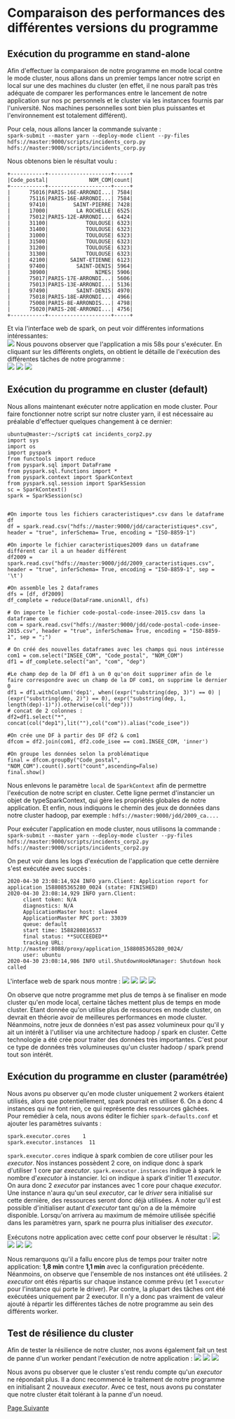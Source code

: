 # Comparaison des performances des différentes versions du programme

## Exécution du programme en stand-alone
Afin d'effectuer la comparaison de notre programme en mode local contre le mode cluster, nous allons dans un premier temps lancer notre script en local sur une des machines du cluster (en effet, il ne nous paraît pas très adéquate de comparer les performances entre le lancement de notre application sur nos pc personnels et le cluster via les instances fournis par l'université. Nos machines personnelles sont bien plus puissantes et l'environnement est totalement différent). 

Pour cela, nous allons lancer la commande suivante : <br>
`spark-submit --master yarn --deploy-mode client --py-files hdfs://master:9000/scripts/incidents_corp.py hdfs://master:9000/scripts/incidents_corp.py`

Nous obtenons bien le résultat voulu : 
```
+-----------+--------------------+-----+
|Code_postal|             NOM_COM|count|
+-----------+--------------------+-----+
|      75016|PARIS-16E-ARRONDI...| 7584|
|      75116|PARIS-16E-ARRONDI...| 7584|
|      97410|        SAINT-PIERRE| 7428|
|      17000|         LA ROCHELLE| 6525|
|      75012|PARIS-12E-ARRONDI...| 6424|
|      31100|            TOULOUSE| 6323|
|      31400|            TOULOUSE| 6323|
|      31000|            TOULOUSE| 6323|
|      31500|            TOULOUSE| 6323|
|      31200|            TOULOUSE| 6323|
|      31300|            TOULOUSE| 6323|
|      42100|       SAINT-ETIENNE| 6123|
|      97400|         SAINT-DENIS| 5964|
|      30900|               NIMES| 5906|
|      75017|PARIS-17E-ARRONDI...| 5606|
|      75013|PARIS-13E-ARRONDI...| 5136|
|      97490|         SAINT-DENIS| 4970|
|      75018|PARIS-18E-ARRONDI...| 4966|
|      75008|PARIS-8E-ARRONDIS...| 4798|
|      75020|PARIS-20E-ARRONDI...| 4756|
+-----------+--------------------+-----+
```
Et via l'interface web de spark, on peut voir différentes informations intéressantes: <br>
![](https://raw.githubusercontent.com/daviddemacedo/sid_spark/master/img/spark1.png)
Nous pouvons observer que l'application a mis 58s pour s'exécuter. 
En cliquant sur les différents onglets, on obtient le détaille de l'exécution des différentes tâches de notre programme : <br>
![](https://raw.githubusercontent.com/daviddemacedo/sid_spark/master/img/spark2.png)
![](https://raw.githubusercontent.com/daviddemacedo/sid_spark/master/img/spark3.png)
![](https://raw.githubusercontent.com/daviddemacedo/sid_spark/master/img/spark4.png)

## Exécution du programme en cluster (default)

Nous allons maintenant exécuter notre application en mode cluster. Pour faire fonctionner notre script sur notre cluster yarn, il est nécessaire au préalable d'effectuer quelques changement à ce dernier: 
```
ubuntu@master:~/script$ cat incidents_corp2.py 
import sys
import os
import pyspark
from functools import reduce
from pyspark.sql import DataFrame 
from pyspark.sql.functions import *
from pyspark.context import SparkContext
from pyspark.sql.session import SparkSession
sc = SparkContext()
spark = SparkSession(sc)


#On importe tous les fichiers caracteristiques*.csv dans le dataframe df
df = spark.read.csv("hdfs://master:9000/jdd/caracteristiques*.csv", header = "true", inferSchema= True, encoding = "ISO-8859-1")

#On importe le fichier caracteristiques2009 dans un dataframe différent car il a un header différent
df2009 = spark.read.csv("hdfs://master:9000/jdd/2009_caracteristiques.csv", header = "true", inferSchema= True, encoding = "ISO-8859-1", sep = '\t')

#On assemble les 2 dataframes
dfs = [df, df2009]
df_complete = reduce(DataFrame.unionAll, dfs)

# On importe le fichier code-postal-code-insee-2015.csv dans la dataframe com
com = spark.read.csv("hdfs://master:9000/jdd/code-postal-code-insee-2015.csv", header = "true", inferSchema= True, encoding = "ISO-8859-1", sep = ";")

# On créé des nouvelles dataframes avec les champs qui nous intéresse
com1 = com.select("INSEE_COM", "Code_postal", "NOM_COM")
df1 = df_complete.select("an", "com", "dep")

#Le champ dep de la DF df1 à un 0 qu'on doit supprimer afin de le faire correspondre avec un champ de la DF com1, on supprime le dernier 0 
df1 = df1.withColumn('dep1', when((expr("substring(dep, 3)") == 0) | (expr("substring(dep, 2)") == 0), expr("substring(dep, 1, length(dep)-1)")).otherwise(col("dep")))
# concat de 2 colonnes : 
df2=df1.select("*", concat(col("dep1"),lit(""),col("com")).alias("code_isee"))

#On crée une DF à partir des DF df2 & com1 
dfcom = df2.join(com1, df2.code_isee == com1.INSEE_COM, 'inner')

#On groupe les données selon la problématique
final = dfcom.groupBy("Code_postal", "NOM_COM").count().sort("count",ascending=False)
final.show()
```

Nous enlevons le paramètre `local` de  `SparkContext` afin de permettre l'exécution de notre script en cluster. Cette ligne permet d'instancier un objet de typeSparkContext, qui gère les propriétés globales de notre application. 
Et enfin, nous indiquons le chemin des jeux de données dans notre cluster hadoop, par exemple : `hdfs://master:9000/jdd/2009_ca....`

Pour exécuter l'application en mode cluster, nous utilisons la commande : <br>
`spark-submit --master yarn --deploy-mode cluster --py-files hdfs://master:9000/scripts/incidents_corp2.py hdfs://master:9000/scripts/incidents_corp2.py`

On peut voir dans les logs d'exécution de l'application que cette dernière s'est exécutée avec succès : 
```
2020-04-30 23:08:14,924 INFO yarn.Client: Application report for application_1588085365280_0024 (state: FINISHED)
2020-04-30 23:08:14,929 INFO yarn.Client: 
	 client token: N/A
	 diagnostics: N/A
	 ApplicationMaster host: slave4
	 ApplicationMaster RPC port: 33039
	 queue: default
	 start time: 1588280816537
	 final status: **SUCCEEDED**
	 tracking URL: http://master:8088/proxy/application_1588085365280_0024/
	 user: ubuntu
2020-04-30 23:08:14,986 INFO util.ShutdownHookManager: Shutdown hook called
```

L'interface web de spark nous montre : 
![](https://raw.githubusercontent.com/daviddemacedo/sid_spark/master/img/sparkcluster1.png)
![](https://raw.githubusercontent.com/daviddemacedo/sid_spark/master/img/sparkcluster2.png)
![](https://raw.githubusercontent.com/daviddemacedo/sid_spark/master/img/sparkcluster3.png)
![](https://raw.githubusercontent.com/daviddemacedo/sid_spark/master/img/sparkcluster4.png)

On observe que notre programme met plus de temps à se finaliser en mode cluster qu'en mode local, certaine tâches mettent plus de temps en mode cluster.
Etant donnée qu'on utilise plus de ressources en mode cluster, on devrait en théorie avoir de meilleures performances en mode cluster. Néanmoins, notre jeux de données n'est pas assez volumineux pour qu'il y ait un intérêt à l'utiliser via une architecture hadoop / spark en cluster. Cette technologie a été crée pour traiter des données très importantes. C'est pour ce type de données très volumineuses qu'un cluster hadoop / spark prend tout son intérêt. 

## Exécution du programme en cluster (paramétrée)
Nous avons pu observer qu'en mode cluster uniquement 2 workers étaient utilisés, alors que potentiellement, spark pourrait en utiliser 6. On a donc 4 instances qui ne font rien, ce qui représente des ressources gâchées.   
Pour remédier à cela, nous avons éditer le fichier `spark-defaults.conf` et ajouter les paramètres suivants : 
```
spark.executor.cores    1
spark.executor.instances  11
```
`spark.executor.cores` indique à spark combien de core utiliser pour les _executor_. Nos instances possèdent 2 core, on indique donc à spark d'utiliser 1 core par _executor_.
`spark.executor.instances` indique à spark le nombre d'_executor_ à instancier. Ici on indique à spark d'initier 11 _executor_. On aura donc 2 _executor_ par instances  avec 1 core pour chaque _executor_. Une instance n'aura qu'un seul _executor_, car le _driver_ sera initialisé sur cette dernière, des ressources seront donc déjà utilisées. 
A noter qu'il est possible d'initialiser autant d'_executor_ tant qu'on a de la mémoire disponible. Lorsqu'on arrivera au maximum de mémoire utilisée spécifié dans les paramètres yarn, spark ne pourra plus initialiser des _executor_.

Exécutons notre application avec cette conf pour observer le résultat : 
![](https://raw.githubusercontent.com/daviddemacedo/sid_spark/master/img/sparkclusterrep1.png)
![](https://raw.githubusercontent.com/daviddemacedo/sid_spark/master/img/sparkclusterrep2.png)
![](https://raw.githubusercontent.com/daviddemacedo/sid_spark/master/img/sparkclusterrep3.png)
![](https://raw.githubusercontent.com/daviddemacedo/sid_spark/master/img/sparkclusterrep4.png)

Nous remarquons qu'il a fallu encore plus de temps pour traiter notre application: **1,8 min** contre **1,1 min** avec la configuration précédente. 
Néanmoins, on observe que l'ensemble de nos instances ont été utilisées. 2 _executor_ ont étés répartis sur chaque instance comme prévu (et 1 `executor` pour l'instance qui porte le driver). Par contre, la plupart des tâches ont été exécutées uniquement par 2 executor. Il n'y a donc pas vraiment de valeur ajouté à répartir les différentes tâches de notre programme au sein des différents worker. 

## Test de résilience du cluster
Afin de tester la résilience de notre cluster, nos avons également fait un test de panne d'un worker pendant l'exécution de notre application : 
![](https://raw.githubusercontent.com/daviddemacedo/sid_spark/master/img/sparkfailover1.png)
![](https://raw.githubusercontent.com/daviddemacedo/sid_spark/master/img/sparkfailover2.png)
![](https://raw.githubusercontent.com/daviddemacedo/sid_spark/master/img/sparkfailover3.png)

Nous avons pu observer que le cluster s'est rendu compte qu'un _executor_ ne répondait plus. Il a donc recommencé le traitement de notre programme en initialisant 2 nouveaux _executor_. 
Avec ce test, nous avons pu constater que notre cluster était tolérant à la panne d'un noeud. 


[Page Suivante](https://daviddemacedo.github.io/sid_spark/conclusion/)
